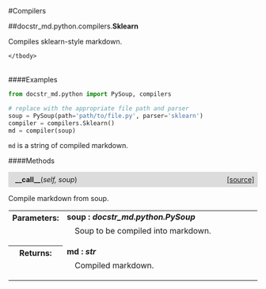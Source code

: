 <script src="https://cdn.mathjax.org/mathjax/latest/MathJax.js?config=TeX-AMS-MML_HTMLorMML" type="text/javascript"></script>

<link rel="stylesheet" href="https://assets.readthedocs.org/static/css/readthedocs-doc-embed.css" type="text/css" />

<style>
    a.src-href {
        float: right;
    }
    p.attr {
        margin-top: 0.5em;
        margin-left: 1em;
    }
    p.func-header {
        background-color: gainsboro;
        border-radius: 0.1em;
        padding: 0.5em;
        padding-left: 1em;
    }
    table.field-table {
        border-radius: 0.1em
    }
</style>#Compilers

##docstr_md.python.compilers.**Sklearn**



Compiles sklearn-style markdown.

<table class="docutils field-list field-table" frame="void" rules="none">
    <col class="field-name" />
    <col class="field-body" />
    <tbody valign="top">
        
    </tbody>
</table>

####Examples

```python
from docstr_md.python import PySoup, compilers

# replace with the appropriate file path and parser
soup = PySoup(path='path/to/file.py', parser='sklearn')
compiler = compilers.Sklearn()
md = compiler(soup)
```

`md` is a string of compiled markdown.

####Methods



<p class="func-header">
    <i></i> <b>__call__</b>(<i>self, soup</i>) <a class="src-href" target="_blank" href="https://github.com/dsbowen/docstr-md/blob/master/docstr_md/python/compilers/sklearn.py#L46">[source]</a>
</p>

Compile markdown from soup.

<table class="docutils field-list field-table" frame="void" rules="none">
    <col class="field-name" />
    <col class="field-body" />
    <tbody valign="top">
        <tr class="field">
    <th class="field-name"><b>Parameters:</b></td>
    <td class="field-body" width="100%"><b>soup : <i>docstr_md.python.PySoup</i></b>
<p class="attr">
    Soup to be compiled into markdown.
</p></td>
</tr>
<tr class="field">
    <th class="field-name"><b>Returns:</b></td>
    <td class="field-body" width="100%"><b>md : <i>str</i></b>
<p class="attr">
    Compiled markdown.
</p></td>
</tr>
    </tbody>
</table>


